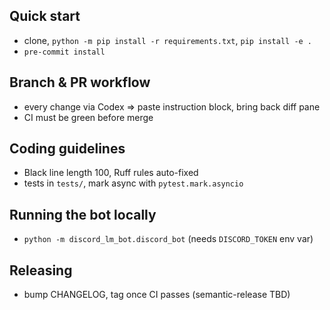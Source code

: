 <!-- File purpose: Guidelines for contributing. -->
## Quick start
- clone, `python -m pip install -r requirements.txt`, `pip install -e .`
- `pre-commit install`

## Branch & PR workflow
- every change via Codex => paste instruction block, bring back diff pane
- CI must be green before merge

## Coding guidelines
- Black line length 100, Ruff rules auto-fixed
- tests in `tests/`, mark async with `pytest.mark.asyncio`

## Running the bot locally
- `python -m discord_lm_bot.discord_bot` (needs `DISCORD_TOKEN` env var)

## Releasing
- bump CHANGELOG, tag once CI passes (semantic-release TBD)
